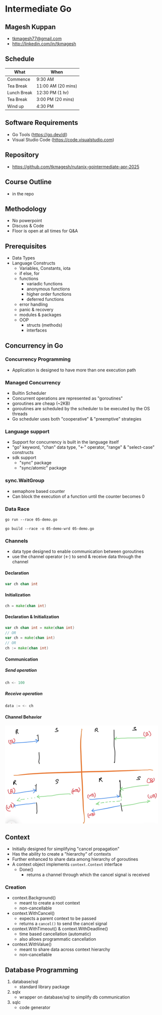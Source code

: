 # Intermediate Go

## Magesh Kuppan
- tkmagesh77@gmail.com
- http://linkedin.com/in/tkmagesh

## Schedule
| What | When |
|----|---|
| Commence | 9:30 AM |
| Tea Break  | 11:00 AM (20 mins) |
| Lunch Break | 12:30 PM (1 hr) |
| Tea Break | 3:00 PM (20 mins) |
| Wind up | 4:30 PM |

## Software Requirements
- Go Tools (https://go.dev/dl)
- Visual Studio Code (https://code.visualstudio.com)

## Repository
- https://github.com/tkmagesh/nutanix-gointermediate-apr-2025

## Course Outline
- in the repo

## Methodology
- No powerpoint
- Discuss & Code
- Floor is open at all times for Q&A

## Prerequisites
- Data Types
- Language Constructs
    - Variables, Constants, iota
    - if else, for
    - functions
        - variadic functions
        - anonymous functions
        - higher order functions
        - deferred functions
    - error handling
    - panic & recovery
    - modules & packages
    - OOP
        - structs (methods)
        - interfaces

## Concurrency in Go

### Concurrency Programming
- Application is designed to have more than one execution path

### Managed Concurrency
- Builtin Scheduler
- Concurrent operations are represented as "goroutines"
- goroutines are cheap (~2KB)
- goroutines are scheduled by the scheduler to be executed by the OS threads
- Go scheduler uses both "cooperative" & "preemptive" strategies

### Language support
- Support for concurrency is built in the language itself
- "go" keyword, "chan" data type, "<-" operator, "range" & "select-case" constructs
- sdk support
    - "sync" package
    - "sync/atomic" package

### sync.WaitGroup
- semaphore based counter
- Can block the execution of a function until the counter becomes 0

### Data Race
```shell
go run --race 05-demo.go
```

```shell
go build --race -o 05-demo-wrd 05-demo.go
```

### Channels
- data type designed to enable communication between goroutines
- use the channel operator (<-) to send & receive data through the channel

#### Declaration
```go
var ch chan int
```

#### Initialization
```go
ch = make(chan int)
```

#### Declaration & Initialization
```go
var ch chan int = make(chan int)
// OR
var ch = make(chan int)
// OR
ch := make(chan int)
```

#### Communication
##### Send operation
```go
ch <- 100
```
##### Receive operation
```go
data := <- ch
```
#### Channel Behavior
![image](./images/channel-behavior.png)

## Context
- Initially designed for simplifying "cancel propagation"
- Has the ability to create a "hierarchy" of contexts
- Further enhanced to share data among hierarchy of goroutines
- A context object implements `context.Context` interface
    - Done() 
        - returns a channel through which the cancel signal is received
### Creation
- context.Background()
    - meant to create a root context
    - non-cancellable
- context.WithCancel()
    - expects a parent context to be passed
    - returns a `cancel()` to send the cancel signal
- context.WithTimeout() & context.WithDeadline()
    - time based cancellation (automatic)
    - also allows programmatic cancellation
- context.WithValue()
    - meant to share data across context hierarchy
    - non-cancellable

## Database Programming
1. database/sql
    - standard library package
2. sqlx
    - wrapper on database/sql to simplify db communication
3. sqlc 
    - code generator